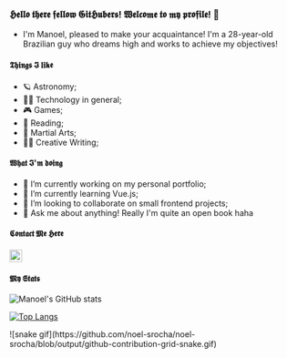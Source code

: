 ### 𝕳𝖊𝖑𝖑𝖔 𝖙𝖍𝖊𝖗𝖊 𝖋𝖊𝖑𝖑𝖔𝖜 𝕲𝖎𝖙𝕳𝖚𝖇𝖊𝖗𝖘! 𝖂𝖊𝖑𝖈𝖔𝖒𝖊 𝖙𝖔 𝖒𝖞 𝖕𝖗𝖔𝖋𝖎𝖑𝖊! 👋

- I'm Manoel, pleased to make your acquaintance! I'm a 28-year-old Brazilian guy who dreams high and works to achieve my objectives!

#### 𝕿𝖍𝖎𝖓𝖌𝖘 𝕴 𝖑𝖎𝖐𝖊

- 🪐 Astronomy;
- 👨‍💻 Technology in general;
- 🎮 Games;
- 📖 Reading;
- 🥋 Martial Arts;
- ✍🏻 Creative Writing;

#### 𝖂𝖍𝖆𝖙 𝕴'𝖒 𝖉𝖔𝖎𝖓𝖌

- 🔭 I’m currently working on my personal portfolio;
- 🌱 I’m currently learning Vue.js;
- 👯 I’m looking to collaborate on small frontend projects;
- 💬 Ask me about anything! Really I'm quite an open book haha

#### 𝕮𝖔𝖓𝖙𝖆𝖈𝖙 𝕸𝖊 𝕳𝖊𝖗𝖊


[<img alt="LinkedIn" width="22px" src="https://cdn.jsdelivr.net/npm/simple-icons@v3/icons/linkedin.svg" />](https://www.linkedin.com/in/devmanoelrochaneto/)


#### 𝕸𝖞 𝕾𝖙𝖆𝖙𝖘

![Manoel's GitHub stats](https://github-readme-stats.vercel.app/api?username=noel-srocha&hide=contribs&count_private=trueshow_icons=truetheme=algolia)

[![Top Langs](https://github-readme-stats.vercel.app/api/top-langs/?username=noel-srocha&layout=compact)](https://github.com/noel-srocha/github-readme-stats)
<div>
  ![snake gif](https://github.com/noel-srocha/noel-srocha/blob/output/github-contribution-grid-snake.gif)
</div>
